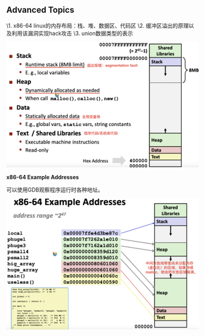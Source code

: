 ## Advanced Topics

\1. x86-64 linux的内存布局：栈、堆、数据区、代码区
\2. 缓冲区溢出的原理以及利用该漏洞实现hack攻击
\3. union数据类型的表示

![image-20230406071434139](image/image-20230406071434139.png)

**x86-64 Example Addresses**

可以使用GDB观察程序运行时各种地址。

![image-20230406071448171](image/image-20230406071448171.png)